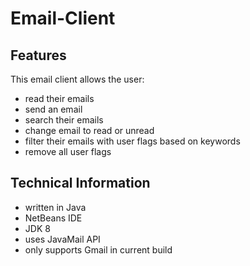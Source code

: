 # Email-Client #
## Features ##
This email client allows the user:

- read their emails
- send an email
- search their emails
- change email to read or unread
- filter their emails with user flags based on keywords
- remove all user flags

## Technical Information ##
- written in Java
- NetBeans IDE
- JDK 8
- uses JavaMail API
- only supports Gmail in current build